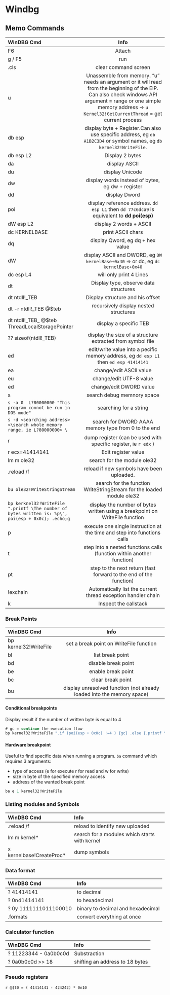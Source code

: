 # Windbg

## Memo Commands

| WinDBG Cmd | Info |
| :--- | :---: |
| F6 | Attach |
| g / F5 | run |
| .cls | clear command screen |
| u | Unassemble from memory. “u” needs an argument or it will read from the beginning of the EIP. Can also check windows API argument = range or one simple memory address → `u Kernel32!GetCurrentThread` \= get current process |
| db esp | display byte + Register.Can also use specific address, eg `db A1B2C3D4` or symbol names, eg `db kernel32!WriteFile`. |
| db esp L2 | Display 2 bytes |
| da | display ASCII |
| du | display Unicode |
| dw | display words instead of bytes, eg dw + register |
| dd | display Dword |
| poi | display reference address.     `dd esp L1` then `dd 77c6dca9` is equivalent to **dd poi\(esp\)** |
| dW esp L2 | display 2 words + ASCII |
| dc KERNELBASE | print ASCII chars |
| dq | display Qword, eg dq + hex value |
| dW | display ASCII and DWORD, eg `DW kernelBase+0x40` ⇒ or dc, eg `dc kernelBase+0x40` |
| dc esp L4 | will only print 4 Lines |
| dt | Display type, observe data structures |
| dt ntdll!\_TEB | Display structure and his offset |
| dt -r ntdll!\_TEB @$teb | recursively display nested structures |
| dt ntdll!\_TEB\_ @$teb ThreadLocalStoragePointer | display a specific TEB |
| ?? sizeof\(ntdll!\_TEB\) | display the size of a structure extracted from symbol file |
| ed | edit/write value into a pecific memory address, eg `dd esp L1` then `ed esp 41414141` |
| ea | change/edit ASCII value |
| eu | change/edit UTF-8 value |
| ed | change/edit DWORD value |
| s | search debug memnory space |
| `s -a 0  L?80000000 "This program connot be run in DOS mode"` | searching for a string |
| `s -d <searching address> <\search whole memory range, ie L?80000000> \` | search for DWORD AAAA memory type from 0 to the end |
| r | dump register \(can be used with specific register, ie `r edx` \) |
| r ecx=41414141 | Edit register value |
| lm m ole32 | search for the module ole32 |
| .reload /f | reload if new symbols have been uploaded. |
| `bu ole32!WriteStringStream` | search for the function WriteStringStream for the loaded module ole32 |
| `bp kerknel32!WriteFile ".printf \The number of bytes written is: %p\", poi(esp + 0x0c); .echo;g` | display the number of bytes written using a breakpoint on WriteFile function |
| p | execute one single instruction at the time and step into functions calls |
| t | step into a nested functions calls \(function within another function\) |
| pt | step to the next return \(fast forward to the end of the function\) |
| !exchain | Automatically list the current thread exception handler chain |
| k | Inspect the callstack |

### Break Points

| WinDBG Cmd | Info |
| :--- | :---: |
| bp kernel32!WriteFile | set a break point on WriteFile function |
| bl | list break point |
| bd | disable break point |
| be | enable break point |
| bc | clear break point |
| bu | display unresolved function \(not already loaded into the memory space\) |

#### Conditional breakpoints

Display result if the number of written byte is equal to 4

```csharp
# gc = continue the execution flow
bp kernel32!WriteFile ".if (poi(esp + 0x0c) !=4 ) {gc} .else {.printf \"the number of bytes written is 4 !\" ; .echo;}"
```

#### Hardware breakpoint

Useful to find specific data when running a program. `ba` command which requires 3 arguments:

* type of access \(e for execute r for read and w for write\)
* size in byte of the specified memory access
* address of the wanted break point

```csharp
ba e 1 kernel32!WriteFile
```

### Listing modules and Symbols

| WinDBG Cmd | Info |
| :--- | :--- |
| .reload /f | reload to identify new uploaded |
| lm m kernel\* | search for a modules which starts with kernel |
| x kernelbase!CreateProc\* | dump symbols |

### Data format

| WinDBG Cmd | Info |
| :--- | :--- |
| ? 41414141 | to decimal |
| ? 0n41414141 | to hexadecimal |
| ? 0y 1111111011100010 | binary to decimal and hexadecimal |
| .formats | convert everything at once |

### Calculator function

| WinDBG Cmd | Info |
| :--- | :--- |
| ? 11223344 - 0a0b0c0d | Substraction |
| ? 0a0b0c0d &gt;&gt; 18 | shifting an address to 18 bytes |

### Pseudo registers

```text
r @$t0 = ( 41414141 - 424242) * 0n10
```

